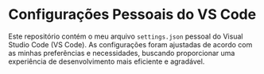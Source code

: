 # Configurações Pessoais do VS Code

Este repositório contém o meu arquivo `settings.json` pessoal do Visual Studio Code (VS Code). As configurações foram ajustadas de acordo com as minhas preferências e necessidades, buscando proporcionar uma experiência de desenvolvimento mais eficiente e agradável.